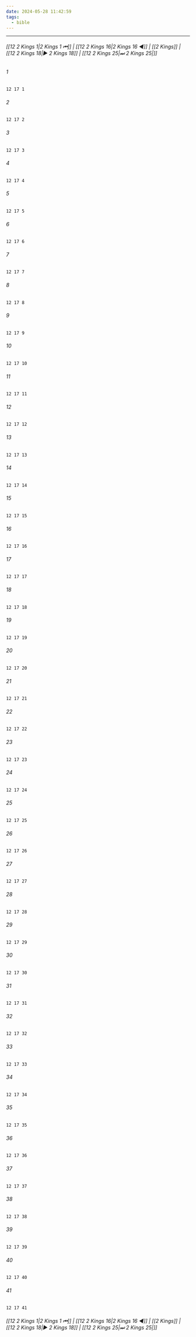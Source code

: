 ```yaml
---
date: 2024-05-28 11:42:59
tags:
  - bible
---
```

___

###### [[12 2 Kings 1|2 Kings 1 ⏮]] | [[12 2 Kings 16|2 Kings 16 ◀]] | [[2 Kings]] | [[12 2 Kings 18|▶ 2 Kings 18]] | [[12 2 Kings 25|⏭ 2 Kings 25|]]

###### 1
``` verse
12 17 1 
```
###### 2
``` verse
12 17 2 
```
###### 3
``` verse
12 17 3 
```
###### 4
``` verse
12 17 4 
```
###### 5
``` verse
12 17 5 
```
###### 6
``` verse
12 17 6 
```
###### 7
``` verse
12 17 7 
```
###### 8
``` verse
12 17 8 
```
###### 9
``` verse
12 17 9 
```
###### 10
``` verse
12 17 10 
```
###### 11
``` verse
12 17 11 
```
###### 12
``` verse
12 17 12 
```
###### 13
``` verse
12 17 13 
```
###### 14
``` verse
12 17 14 
```
###### 15
``` verse
12 17 15 
```
###### 16
``` verse
12 17 16 
```
###### 17
``` verse
12 17 17 
```
###### 18
``` verse
12 17 18 
```
###### 19
``` verse
12 17 19 
```
###### 20
``` verse
12 17 20 
```
###### 21
``` verse
12 17 21 
```
###### 22
``` verse
12 17 22 
```
###### 23
``` verse
12 17 23 
```
###### 24
``` verse
12 17 24 
```
###### 25
``` verse
12 17 25 
```
###### 26
``` verse
12 17 26 
```
###### 27
``` verse
12 17 27 
```
###### 28
``` verse
12 17 28 
```
###### 29
``` verse
12 17 29 
```
###### 30
``` verse
12 17 30 
```
###### 31
``` verse
12 17 31 
```
###### 32
``` verse
12 17 32 
```
###### 33
``` verse
12 17 33 
```
###### 34
``` verse
12 17 34 
```
###### 35
``` verse
12 17 35 
```
###### 36
``` verse
12 17 36 
```
###### 37
``` verse
12 17 37 
```
###### 38
``` verse
12 17 38 
```
###### 39
``` verse
12 17 39 
```
###### 40
``` verse
12 17 40 
```
###### 41
``` verse
12 17 41 
```

###### [[12 2 Kings 1|2 Kings 1 ⏮]] | [[12 2 Kings 16|2 Kings 16 ◀]] | [[2 Kings]] | [[12 2 Kings 18|▶ 2 Kings 18]] | [[12 2 Kings 25|⏭ 2 Kings 25|]]

